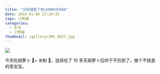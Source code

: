 ```yaml
---
title: "又吃辅食了啦\U0001F60A"
date: 2019-01-06 13:24:35
tags: 小熊猫
categories:
  - 生活
  - 小熊猫
thumbnail: /gallary/IMG_0027.jpg
---
```


![](/gallary/IMG_0028.jpg)

今天吃胡萝卜 🥕+ 米粉 🍚，连续吃了 10 多天胡萝卜后终于不抗拒了，做个不挑食的乖宝宝。
